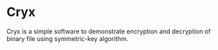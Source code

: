 # Cryx
Cryx is a simple software to demonstrate encryption and decryption of binary file using symmetric-key algorithm.
